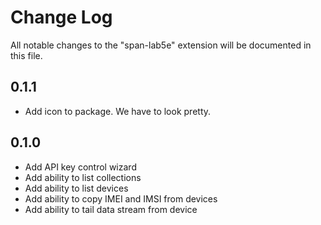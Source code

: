 # Change Log

All notable changes to the "span-lab5e" extension will be documented in this file.

## 0.1.1

- Add icon to package. We have to look pretty.

## 0.1.0

- Add API key control wizard
- Add ability to list collections
- Add ability to list devices
- Add ability to copy IMEI and IMSI from devices
- Add ability to tail data stream from device
